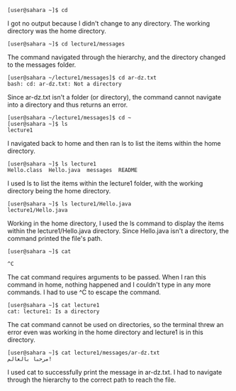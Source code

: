 ```
[user@sahara ~]$ cd
```
I got no output because I didn't change to any directory. The working directory was the home directory.
```
[user@sahara ~]$ cd lecture1/messages
```
The command navigated through the hierarchy, and the directory changed to the messages folder. 
```
[user@sahara ~/lecture1/messages]$ cd ar-dz.txt
bash: cd: ar-dz.txt: Not a directory
```
Since ar-dz.txt isn't a folder (or directory), the command cannot navigate into a directory and thus returns an error.
```
[user@sahara ~/lecture1/messages]$ cd ~
[user@sahara ~]$ ls
lecture1
```
I navigated back to home and then ran ls to list the items within the home directory.
```
[user@sahara ~]$ ls lecture1
Hello.class  Hello.java  messages  README
```
I used ls to list the items within the lecture1 folder, with the working directory being the home directory.
```
[user@sahara ~]$ ls lecture1/Hello.java
lecture1/Hello.java
```
Working in the home directory, I used the ls command to display the items within the lecture1/Hello.java directory. Since Hello.java isn't a directory, the command printed the file's path.
```
[user@sahara ~]$ cat

^C
```
The cat command requires arguments to be passed. When I ran this command in home, nothing happened and I couldn't type in any more commands. I had to use ^C to escape the command.
```
[user@sahara ~]$ cat lecture1
cat: lecture1: Is a directory
```
The cat command cannot be used on directories, so the terminal threw an error even was working in the home directory and lecture1 is in this directory.
```
[user@sahara ~]$ cat lecture1/messages/ar-dz.txt
مرحبا بالعالم!
```
I used cat to successfully print the message in ar-dz.txt. I had to navigate through the hierarchy to the correct path to reach the file.
